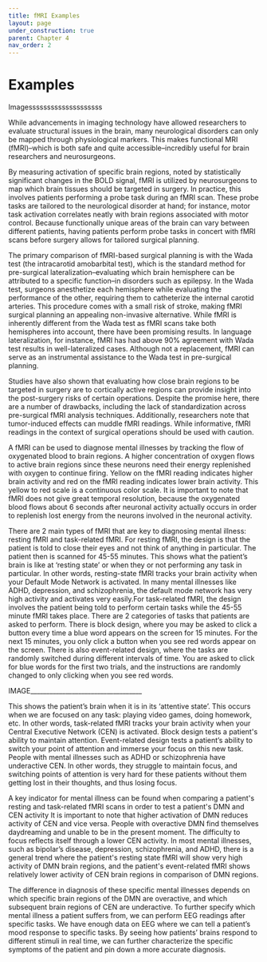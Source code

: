 ```yaml
---
title: fMRI Examples
layout: page
under_construction: true
parent: Chapter 4
nav_order: 2
---
```


# Examples
Imagessssssssssssssssssss

While advancements in imaging technology have allowed researchers to evaluate structural issues in the brain, many neurological disorders can only be mapped through physiological markers. This makes functional MRI (fMRI)–which is both safe and quite accessible–incredibly useful for brain researchers and neurosurgeons.

By measuring activation of specific brain regions, noted by statistically significant changes in the BOLD signal, fMRI is utilized by neurosurgeons to map which brain tissues should be targeted in surgery. In practice, this involves patients performing a probe task during an fMRI scan. These probe tasks are tailored to the neurological disorder at hand; for instance, motor task activation correlates neatly with brain regions associated with motor control. Because functionally unique areas of the brain can vary between different patients, having patients perform probe tasks in concert with fMRI scans before surgery allows for tailored surgical planning.

The primary comparison of fMRI-based surgical planning is with the Wada test (the intracarotid amobarbital test), which is the standard method for pre-surgical lateralization–evaluating which brain hemisphere can be attributed to a specific function–in disorders such as epilepsy. In the Wada test, surgeons anesthetize each hemisphere while evaluating the performance of the other, requiring them to catheterize the internal carotid arteries. This procedure comes with a small risk of stroke, making fMRI surgical planning an appealing non-invasive alternative. While fMRI is inherently different from the Wada test as fMRI scans take both hemispheres into account, there have been promising results. In language lateralization, for instance, fMRI has had above 90% agreement with Wada test results in well-lateralized cases. Although not a replacement, fMRI can serve as an instrumental assistance to the Wada test in pre-surgical planning.

Studies have also shown that evaluating how close brain regions to be targeted in surgery are to cortically active regions can provide insight into the post-surgery risks of certain operations. Despite the promise here, there are a number of drawbacks, including the lack of standardization across pre-surgical fMRI analysis techniques. Additionally, researchers note that tumor-induced effects can muddle fMRI readings. While informative, fMRI readings in the context of surgical operations should be used with caution.

A fMRI can be used to diagnose mental illnesses by tracking the flow of oxygenated blood to brain regions. A higher concentration of oxygen flows to active brain regions since these neurons need their energy replenished with oxygen to continue firing. Yellow on the fMRI reading indicates higher brain activity and red on the fMRI reading indicates lower brain activity. This yellow to red scale is a continuous color scale. It is important to note that fMRI does not give great temporal resolution, because the oxygenated blood flows about 6 seconds after neuronal activity actually occurs in order to replenish lost energy from the neurons involved in the neuronal activity.

There are 2 main types of fMRI that are key to diagnosing mental illness: resting fMRI and task-related fMRI. For resting fMRI, the design is that the patient is told to close their eyes and not think of anything in particular. The patient then is scanned for 45-55 minutes. This shows what the patient’s brain is like at ‘resting state’ or when they or not performing any task in particular. In other words, resting-state fMRI tracks your brain activity when your Default Mode Network is activated. In many mental illnesses like ADHD, depression, and schizophrenia, the default mode network has very high activity and activates very easily.For task-related fMRI, the design involves the patient being told to perform certain tasks while the 45-55 minute fMRI takes place. There are 2 categories of tasks that patients are asked to perform. There is block design, where you may be asked to click a button every time a blue word appears on the screen for 15 minutes. For the next 15 minutes, you only click a button when you see red words appear on the screen. There is also event-related design, where the tasks are randomly switched during different intervals of time. You are asked to click for blue words for the first two trials, and the instructions are randomly changed to only clicking when you see red words.

IMAGE___________________________________

This shows the patient’s brain when it is in its ‘attentive state’. This occurs when we are focused on any task: playing video games, doing homework, etc. In other words, task-related fMRI tracks your brain activity when your Central Executive Network (CEN) is activated. Block design tests a patient's ability to maintain attention. Event-related design tests a patient’s ability to switch your point of attention and immerse your focus on this new task. People with mental illnesses such as ADHD or schizophrenia have underactive CEN. In other words, they struggle to maintain focus, and switching points of attention is very hard for these patients without them getting lost in their thoughts, and thus losing focus.

A key indicator for mental illness can be found when comparing a patient's resting and task-related fMRI scans in order to test a patient's DMN and CEN activity It is important to note that higher activation of DMN reduces activity of CEN and vice versa. People with overactive DMN find themselves daydreaming and unable to be in the present moment. The difficulty to focus reflects itself through  a lower CEN activity. In most mental illnesses, such as bipolar’s disease, depression, schizophrenia, and ADHD, there is a general trend where the patient's resting state fMRI will show very high activity of DMN brain regions, and the patient's event-related fMRI shows relatively lower activity of CEN brain regions in comparison of DMN regions.

The difference in diagnosis of these specific mental illnesses depends on which specific brain regions of the DMN are overactive, and which subsequent brain regions of CEN are underactive. To further specify which mental illness a patient suffers from, we can perform EEG readings after specific tasks. We have enough data on EEG where we can tell a patient’s mood response to specific tasks. By seeing how patients’ brains respond to different stimuli in real time, we can further characterize the specific symptoms of the patient and pin down a more accurate diagnosis.